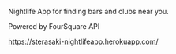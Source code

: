 Nightlife App for finding bars and clubs near you.

Powered by FourSquare API

https://sterasaki-nightlifeapp.herokuapp.com/

